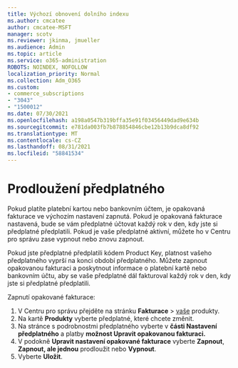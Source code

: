 ```yaml
---
title: Výchozí obnovení dolního indexu
ms.author: cmcatee
author: cmcatee-MSFT
manager: scotv
ms.reviewer: jkinma, jmueller
ms.audience: Admin
ms.topic: article
ms.service: o365-administration
ROBOTS: NOINDEX, NOFOLLOW
localization_priority: Normal
ms.collection: Adm_O365
ms.custom:
- commerce_subscriptions
- "3043"
- "1500012"
ms.date: 07/30/2021
ms.openlocfilehash: a198a0547b319bffa35e91f03456449dad9e634b
ms.sourcegitcommit: e781da003fb7b878854846cbe12b13b9dca8df92
ms.translationtype: MT
ms.contentlocale: cs-CZ
ms.lasthandoff: 08/31/2021
ms.locfileid: "58841534"
---
```

# <a name="renewing-your-subscription"></a>Prodloužení předplatného

Pokud platíte platební kartou nebo bankovním účtem, je opakovaná fakturace ve výchozím nastavení zapnutá. Pokud je opakovaná fakturace nastavená, bude se vám předplatné účtovat každý rok v den, kdy jste si předplatné předplatili. Pokud je vaše předplatné aktivní, můžete ho v Centru pro správu zase vypnout nebo znovu zapnout.

Pokud jste předplatné předplatili kódem Product Key, platnost vašeho předplatného vyprší na konci období předplatného. Můžete zapnout opakovanou fakturaci a poskytnout informace o platební kartě nebo bankovním účtu, aby se vaše předplatné dál fakturoval každý rok v den, kdy jste si předplatné předplatili.

Zapnutí opakované fakturace:

1. V Centru pro správu přejděte na stránku **Fakturace**  >  [vaše](https://go.microsoft.com/fwlink/p/?linkid=842054) produkty.
2. Na kartě **Produkty** vyberte předplatné, které chcete změnit.
3. Na stránce s podrobnostmi předplatného vyberte v **části Nastavení předplatného** a platby **možnost Upravit opakovanou fakturaci.**
4. V podokně **Upravit nastavení opakované fakturace** vyberte **Zapnout**, **Zapnout, ale jednou** prodloužit nebo **Vypnout**.
5. Vyberte **Uložit**. 